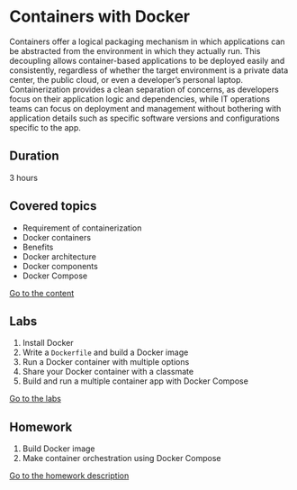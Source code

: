 # Containers with Docker

Containers offer a logical packaging mechanism in which applications can be abstracted from the environment in which they actually run. This decoupling allows container-based applications to be deployed easily and consistently, regardless of whether the target environment is a private data center, the public cloud, or even a developer’s personal laptop. Containerization provides a clean separation of concerns, as developers focus on their application logic and dependencies, while IT operations teams can focus on deployment and management without bothering with application details such as specific software versions and configurations specific to the app.

## Duration

3 hours

## Covered topics

- Requirement of containerization
- Docker containers
- Benefits
- Docker architecture
- Docker components
- Docker Compose

[Go to the content](content.md)

## Labs

1. Install Docker
2. Write a `Dockerfile` and build a Docker image
3. Run a Docker container with multiple options
4. Share your Docker container with a classmate
5. Build and run a multiple container app with Docker Compose

[Go to the labs](labs.md)

## Homework

1. Build Docker image
2. Make container orchestration using Docker Compose

[Go to the homework description](homework.md)
